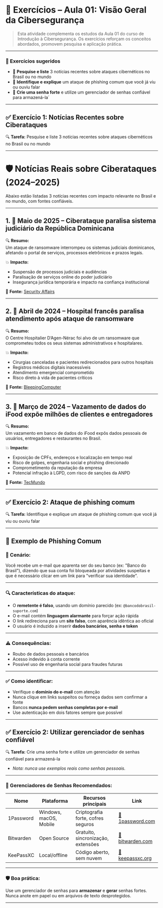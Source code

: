 # 🧠 Exercícios – Aula 01: Visão Geral da Cibersegurança

> Esta atividade complementa os estudos da Aula 01 do curso de Introdução à Cibersegurança. Os exercícios reforçam os conceitos abordados, promovem pesquisa e aplicação prática.

---

### 📝 Exercícios sugeridos

- 📰 **Pesquise e liste** 3 notícias recentes sobre ataques cibernéticos no Brasil ou no mundo  
- 🎣 **Identifique e explique** um ataque de phishing comum que você já viu ou ouviu falar  
- 🔐 **Crie uma senha forte** e utilize um gerenciador de senhas confiável para armazená-la´

---

## ✅ Exercício 1: Notícias Recentes sobre Ciberataques

🔍 **Tarefa:** Pesquise e liste 3 notícias recentes sobre ataques cibernéticos no Brasil ou no mundo 

---

# 🛡️ Notícias Reais sobre Ciberataques (2024–2025)

Abaixo estão listadas 3 notícias recentes com impacto relevante no Brasil e no mundo, com fontes confiáveis.

---

## 1. 📅 Maio de 2025 – Ciberataque paralisa sistema judiciário da República Dominicana

🔍 **Resumo:**  
Um ataque de ransomware interrompeu os sistemas judiciais dominicanos, afetando o portal de serviços, processos eletrônicos e prazos legais.

💥 **Impacto:**  
- Suspensão de processos judiciais e audiências  
- Paralisação de serviços online do poder judiciário  
- Insegurança jurídica temporária e impacto na confiança institucional

🔗 **Fonte:** [Security Affairs](https://securityaffairs.com/161644/cyber-crime/dominican-republic-ransomware-attack.html)

---

## 2. 📅 Abril de 2024 – Hospital francês paralisa atendimento após ataque de ransomware

🔍 **Resumo:**  
O Centre Hospitalier D’Agen-Nérac foi alvo de um ransomware que comprometeu todos os seus sistemas administrativos e hospitalares.

💥 **Impacto:**  
- Cirurgias canceladas e pacientes redirecionados para outros hospitais  
- Registros médicos digitais inacessíveis  
- Atendimento emergencial comprometido  
- Risco direto à vida de pacientes críticos

🔗 **Fonte:** [BleepingComputer](https://www.bleepingcomputer.com/news/security/french-hospital-diverts-patients-cancels-surgeries-after-ransomware-attack/)

---

## 3. 📅 Março de 2024 – Vazamento de dados do iFood expõe milhões de clientes e entregadores

🔍 **Resumo:**  
Um vazamento em banco de dados do iFood expôs dados pessoais de usuários, entregadores e restaurantes no Brasil.

💥 **Impacto:**  
- Exposição de CPFs, endereços e localização em tempo real  
- Risco de golpes, engenharia social e phishing direcionado  
- Comprometimento da reputação da empresa  
- Potencial infração à LGPD, com risco de sanções da ANPD

🔗 **Fonte:** [TecMundo](https://www.tecmundo.com.br/seguranca/270241-vazamento-ifood-expoe-dados-entregadores-clientes.htm)

---


## ✅ Exercício 2: Ataque de phishing comum

🔍 **Tarefa:** Identifique e explique um ataque de phishing comum que você já viu ou ouviu falar  

---

## 🎣 Exemplo de Phishing Comum

### 📌 Cenário:
Você recebe um e-mail que aparenta ser do seu banco (ex: "Banco do Brasil"), dizendo que sua conta foi bloqueada por atividades suspeitas e que é necessário clicar em um link para "verificar sua identidade".

---

### 🔍 Características do ataque:

- O **remetente é falso**, usando um domínio parecido (ex: `@bancodobrasil-suporte.com`)  
- O e-mail contém **linguagem alarmante** para forçar ação rápida  
- O link redireciona para um **site falso**, com aparência idêntica ao oficial  
- O usuário é induzido a inserir **dados bancários, senha e token**

---

### ⚠️ Consequências:
- Roubo de dados pessoais e bancários  
- Acesso indevido à conta corrente  
- Possível uso de engenharia social para fraudes futuras

---

### ✅ Como identificar:
- Verifique o **domínio do e-mail** com atenção  
- Nunca clique em links suspeitos ou forneça dados sem confirmar a fonte  
- Bancos **nunca pedem senhas completas por e-mail**  
- Use autenticação em dois fatores sempre que possível

---

## ✅ Exercício 2: Utilizar gerenciador de senhas confiável


🔍 **Tarefa:**  Crie uma senha forte e utilize um gerenciador de senhas confiável para armazená-la
- *Nota: nunca use exemplos reais como senhas pessoais.*

---

### 🔐 Gerenciadores de Senhas Recomendados:

| Nome             | Plataforma       | Recursos principais                       | Link                                 |
|------------------|------------------|-------------------------------------------|--------------------------------------|
| 1Password         | Windows, macOS, Mobile | Criptografia forte, cofres seguros        | [🔗 1password.com](https://1password.com) |
| Bitwarden         | Open Source     | Gratuito, sincronização, extensões        | [🔗 bitwarden.com](https://bitwarden.com) |
| KeePassXC         | Local/offline   | Código aberto, sem nuvem                  | [🔗 keepassxc.org](https://keepassxc.org) |

---

### 🛡️ Boa prática:
Use um gerenciador de senhas para **armazenar** e **gerar** senhas fortes. Nunca anote em papel ou em arquivos de texto desprotegidos.

---

